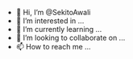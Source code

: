 - 👋 Hi, I’m @SekitoAwali
- 👀 I’m interested in ...
- 🌱 I’m currently learning ...
- 💞️ I’m looking to collaborate on ...
- 📫 How to reach me ...

<!---
SekitoAwali/SekitoAwali is a ✨ special ✨ repository because its `README.md` (this file) appears on your GitHub profile.
You can click the Preview link to take a look at your changes.
--->
